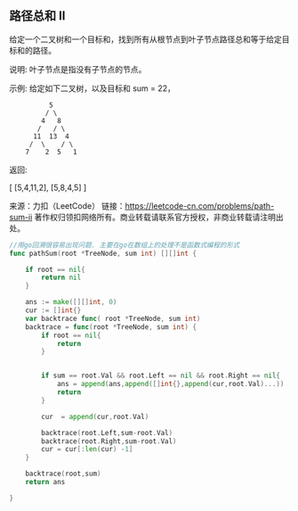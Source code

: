 ##  路径总和 II

给定一个二叉树和一个目标和，找到所有从根节点到叶子节点路径总和等于给定目标和的路径。

说明: 叶子节点是指没有子节点的节点。

示例:
给定如下二叉树，以及目标和 sum = 22，

              5
             / \
            4   8
           /   / \
          11  13  4
         /  \    / \
        7    2  5   1
返回:

[
   [5,4,11,2],
   [5,8,4,5]
]

来源：力扣（LeetCode）
链接：https://leetcode-cn.com/problems/path-sum-ii
著作权归领扣网络所有。商业转载请联系官方授权，非商业转载请注明出处。

```go
//用go回溯很容易出现问题. 主要在go在数组上的处理不是函数式编程的形式
func pathSum(root *TreeNode, sum int) [][]int {

	if root == nil{
		return nil
	}

	ans := make([][]int, 0)
	cur := []int{}
	var backtrace func( root *TreeNode, sum int)
	backtrace = func(root *TreeNode, sum int) {
		if root == nil{
			return
		}


		if sum == root.Val && root.Left == nil && root.Right == nil{
			ans = append(ans,append([]int{},append(cur,root.Val)...))
			return
		}

		cur  = append(cur,root.Val)

		backtrace(root.Left,sum-root.Val)
		backtrace(root.Right,sum-root.Val)
		cur = cur[:len(cur) -1]
	}

	backtrace(root,sum)
	return ans

}


```
